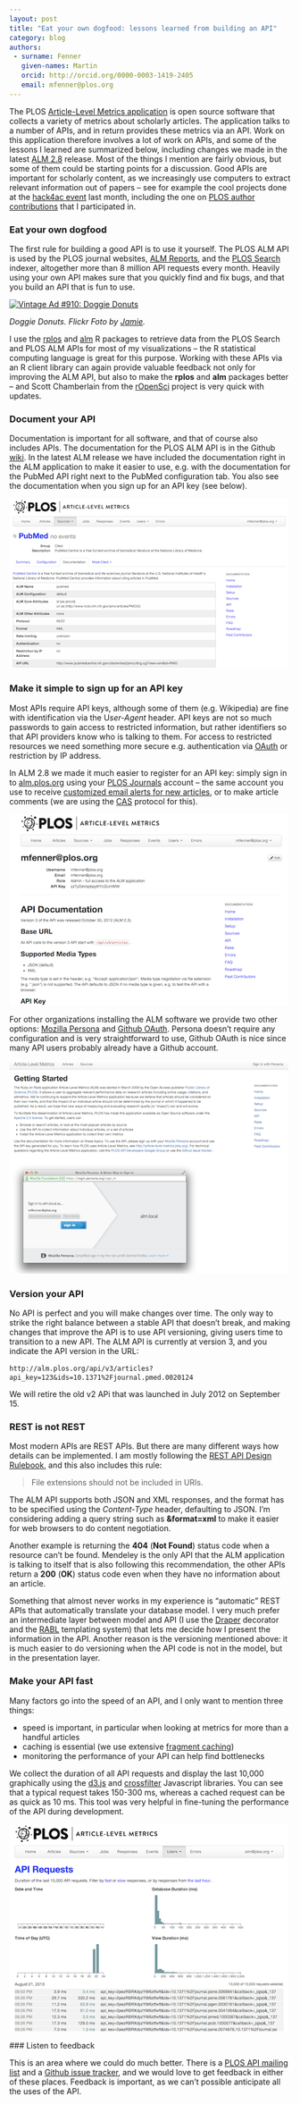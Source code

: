 ```yaml
---
layout: post
title: "Eat your own dogfood: lessons learned from building an API"
category: blog
authors:
 - surname: Fenner
   given-names: Martin
   orcid: http://orcid.org/0000-0003-1419-2405
   email: mfenner@plos.org
---
```


The PLOS [Article-Level Metrics
application](https://github.com/articlemetrics/alm) is open source
software that collects a variety of metrics about scholarly articles.
The application talks to a number of APIs, and in return provides these
metrics via an API. Work on this application therefore involves a lot of
work on APIs, and some of the lessons I learned are summarized below,
including changes we made in the latest [ALM
2.8](https://github.com/articlemetrics/alm/releases/tag/v.2.8) release.
Most of the things I mention are fairly obvious, but some of them could
be starting points for a discussion. Good APIs are important for
scholarly content, as we increasingly use computers to extract relevant
information out of papers – see for example the cool projects done at
the [hack4ac event](http://hack4ac.com/) last month, including the one
on [PLOS author
contributions](https://www.writelatex.com/blog/32-hack4ac-text-mining-and-analyzing-author-contributions-in-plos-articles) that
I participated in.

### Eat your own dogfood

The first rule for building a good API is to use it yourself. The PLOS
ALM API is used by the PLOS journal websites, [ALM
Reports](http://almreports.plos.org/), and the [PLOS
Search](http://blogs.plos.org/plos/2010/06/search-faster-and-smarter-with-plos/)
indexer, altogether more than 8 million API requests every month.
Heavily using your own API makes sure that you quickly find and fix
bugs, and that you build an API that is fun to use.

[![Vintage Ad \#910: Doggie
Donuts](http://farm3.staticflickr.com/2430/3910689175_f6d9fc2bc9.jpg)](http://www.flickr.com/photos/jbcurio/3910689175/ "Vintage Ad #910: Doggie Donuts von jbcurio bei Flickr")

*Doggie Donuts. Flickr Foto by [Jamie](http://www.flickr.com/photos/jbcurio/).*

I use the [rplos](http://ropensci.github.io/rplos/) and
[alm](https://github.com/ropensci/alm) R packages to retrieve data from
the PLOS Search and PLOS ALM APIs for most of my visualizations – the R
statistical computing language is great for this purpose. Working with
these APIs via an R client library can again provide valuable feedback
not only for improving the ALM API, but also to make the **rplos** and
**alm** packages better – and Scott Chamberlain from the
[rOpenSci](http://ropensci.org/) project is very quick with updates.

### Document your API

Documentation is important for all software, and that of course also
includes APIs. The documentation for the PLOS ALM API is in the Github
[wiki](https://github.com/articlemetrics/alm/wiki/API). In the latest
ALM release we have included the documentation right in the ALM
application to make it easier to use, e.g. with the documentation for
the PubMed API right next to the PubMed configuration tab. You also see
the documentation when you sign up for an API key (see below).

![documentation](/images/documentation.png)

### Make it simple to sign up for an API key

Most APIs require API keys, although some of them (e.g. Wikipedia) are
fine with identification via the U*ser-Agent* header. API keys are not
so much passwords to gain access to restricted information, but rather
identifiers so that API providers know who is talking to them. For
access to restricted resources we need something more secure e.g.
authentication via [OAuth](https://dev.twitter.com/docs/auth/oauth) or
restriction by IP address.

In ALM 2.8 we made it much easier to register for an API key: simply
sign in to [alm.plos.org](http://alm.plos.org) using your [PLOS
Journals](http://register.plos.org) account – the same account you use
to receive [customized email alerts for new
articles](http://blogs.plos.org/everyone/2013/07/31/new-customized-plos-one-email-alerts-by-subject-area/),
or to make article comments (we are using the
[CAS](http://www.jasig.org/cas) protocol for this).

![login](/images/login.png)

For other organizations installing the ALM software we provide two other
options: [Mozilla
Persona](http://www.mozilla.org/en-US/persona/) and [Github
OAuth](http://developer.github.com/v3/oauth/). Persona doesn’t require
any configuration and is very straightforward to use, Github OAuth is
nice since many API users probably already have a Github account.

![persona](/images/persona.png)

### Version your API

No API is perfect and you will make changes over time. The only way to
strike the right balance between a stable API that doesn’t break, and
making changes that improve the API is to use API versioning, giving
users time to transition to a new API. The ALM API is currently at
version 3, and you indicate the API version in the URL:

    http://alm.plos.org/api/v3/articles?api_key=123&ids=10.1371%2Fjournal.pmed.0020124

We will retire the old v2 APi that was launched in July 2012 on
September 15.

### REST is not REST

Most modern APIs are REST APIs. But there are many different ways how
details can be implemented. I am mostly following the [REST API Design
Rulebook](http://shop.oreilly.com/product/0636920021575.do), and this
also includes this rule:

> File extensions should not be included in URIs.

The ALM API supports both JSON and XML responses, and the format has to
be specified using the *Content-Type* header, defaulting to JSON. I’m
considering adding a query string such as **&format=xml** to make it
easier for web browsers to do content negotiation.

Another example is returning the **404** (**Not Found**) status code
when a resource can’t be found. Mendeley is the only API that the ALM
application is talking to itself that is also following this
recommendation, the other APIs return a **200** (**OK**) status code
even when they have no information about an article.

Something that almost never works in my experience is “automatic” REST
APIs that automatically translate your database model. I very much
prefer an intermediate layer between model and API (I use
the [Draper](https://github.com/drapergem/draper) decorator and
the [RABL](https://github.com/nesquena/rabl) templating system) that
lets me decide how I present the information in the API. Another reason
is the versioning mentioned above: it is much easier to do versioning
when the API code is not in the model, but in the presentation layer.

### Make your API fast

Many factors go into the speed of an API, and I only want to mention
three things:

-   speed is important, in particular when looking at metrics for more
    than a handful articles
-   caching is essential (we use extensive [fragment
    caching](http://37signals.com/svn/posts/3113-how-key-based-cache-expiration-works))
-   monitoring the performance of your API can help find bottlenecks

We collect the duration of all API requests and display the last 10,000
graphically using the [d3.js](http://d3js.org/) and
[crossfilter](http://square.github.io/crossfilter/) Javascript
libraries. You can see that a typical request takes 150-300 ms, whereas
a cached request can be as quick as 10 ms. This tool was very helpful in
fine-tuning the performance of the API during development.

![duration](/images/duration1.png)

### Listen to feedback

This is an area where we could do much better. There is a [PLOS API
mailing list](https://groups.google.com/forum/?fromgroups#!forum/plos-api-developers)
and a [Github issue tracker](https://github.com/articlemetrics/alm/issues), and we would
love to get feedback in either of these places. Feedback is important,
as we can’t possible anticipate all the uses of the API.